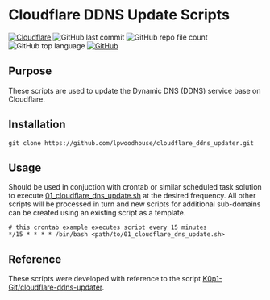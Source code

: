 # Cloudflare DDNS Update Scripts
[![Cloudflare](https://img.shields.io/badge/-Cloudflare-E34F26?style=flat-square&logo=cloudflare&logoColor=white)](https://dash.cloudflare.com/)
![GitHub last commit](https://img.shields.io/github/last-commit/lpwoodhouse/cloudflare_ddns_updater)
![GitHub repo file count](https://img.shields.io/github/directory-file-count/lpwoodhouse/cloudflare_ddns_updater)
![GitHub top language](https://img.shields.io/github/languages/top/lpwoodhouse/cloudflare_ddns_updater)
[![GitHub](https://img.shields.io/github/license/lpwoodhouse/cloudflare_ddns_updater)](LICENSE)
## Purpose

These scripts are used to update the Dynamic DNS (DDNS) service base on Cloudflare.

## Installation

```shell
git clone https://github.com/lpwoodhouse/cloudflare_ddns_updater.git
```

## Usage

Should be used in conjuction with crontab or similar scheduled task solution to execute [01_cloudflare_dns_update.sh](01_cloudflare_dns_update.sh) at the desired frequency.
All other scripts will be processed in turn and new scripts for additional sub-domains can be created using an existing script as a template.

```shell
# this crontab example executes script every 15 minutes
*/15 * * * * /bin/bash <path/to/01_cloudflare_dns_update.sh>
```

## Reference

These scripts were developed with reference to the script [K0p1-Git/cloudflare-ddns-updater](https://github.com/K0p1-Git/cloudflare-ddns-updater).
